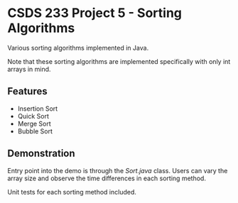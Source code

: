 # CSDS 233 Project 5 - Sorting Algorithms

Various sorting algorithms implemented in Java.

Note that these sorting algorithms are implemented specifically with only int arrays in mind.

## Features
- Insertion Sort
- Quick Sort
- Merge Sort
- Bubble Sort

## Demonstration
Entry point into the demo is through the *Sort.java* class.  Users can vary the array size and observe the time differences in each sorting method.

Unit tests for each sorting method included.
